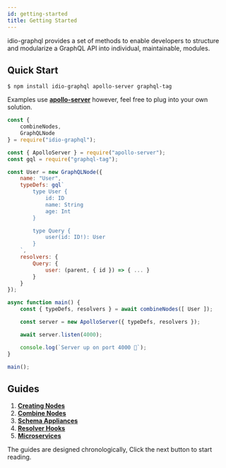 ```yaml
---
id: getting-started
title: Getting Started
---
```


idio-graphql provides a set of methods to enable developers to structure and modularize a GraphQL API into individual, maintainable, modules.

## Quick Start
`$ npm install idio-graphql apollo-server graphql-tag`

Examples use **[apollo-server](https://www.npmjs.com/package/apollo-server)** however, feel free to plug into your own solution. 

```javascript
const {
    combineNodes,
    GraphQLNode
} = require("idio-graphql");

const { ApolloServer } = require("apollo-server");
const gql = require("graphql-tag");

const User = new GraphQLNode({
    name: "User",
    typeDefs: gql`
        type User {
            id: ID
            name: String
            age: Int
        }

        type Query {
            user(id: ID!): User
        }
    `,
    resolvers: {
        Query: {
            user: (parent, { id }) => { ... }
        }
    }
});

async function main() {
    const { typeDefs, resolvers } = await combineNodes([ User ]);

    const server = new ApolloServer({ typeDefs, resolvers });

    await server.listen(4000);

    console.log(`Server up on port 4000 🚀`);
}

main();

```

## Guides

1. [**Creating Nodes**](creating-nodes)
2. [**Combine Nodes**](combine-nodes-guide)
4. [**Schema Appliances**](schema-appliances)
4. [**Resolver Hooks**](resolver-hooks)
3. [**Microservices**](microservices)

The guides are designed chronologically, Click the next button to start reading.